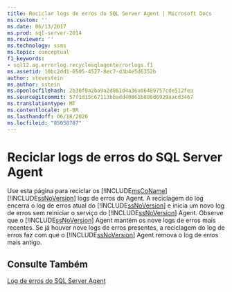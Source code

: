 ```yaml
---
title: Reciclar logs de erros do SQL Server Agent | Microsoft Docs
ms.custom: ''
ms.date: 06/13/2017
ms.prod: sql-server-2014
ms.reviewer: ''
ms.technology: ssms
ms.topic: conceptual
f1_keywords:
- sql12.ag.errorlog.recyclesqlagenterrorlogs.f1
ms.assetid: 10bc2dd1-0505-4527-8ec7-d3b4e5d6352b
author: stevestein
ms.author: sstein
ms.openlocfilehash: 2b30f0a2ba9a2d861d4a36a86489757cde512fea
ms.sourcegitcommit: 57f1d15c67113bbadd40861b886d6929aacd3467
ms.translationtype: MT
ms.contentlocale: pt-BR
ms.lasthandoff: 06/18/2020
ms.locfileid: "85058787"
---
```

# <a name="recycle-sql-server-agent-error-logs"></a>Reciclar logs de erros do SQL Server Agent
  Use esta página para reciclar os [!INCLUDE[msCoName](../../includes/msconame-md.md)] [!INCLUDE[ssNoVersion](../../includes/ssnoversion-md.md)] logs de erros do Agent. A reciclagem do log encerra o log de erros atual do [!INCLUDE[ssNoVersion](../../includes/ssnoversion-md.md)] e inicia um novo log de erros sem reiniciar o serviço do [!INCLUDE[ssNoVersion](../../includes/ssnoversion-md.md)] Agent. Observe que o [!INCLUDE[ssNoVersion](../../includes/ssnoversion-md.md)] Agent mantém os nove logs de erros mais recentes. Se já houver nove logs de erros presentes, a reciclagem do log de erros faz com que o [!INCLUDE[ssNoVersion](../../includes/ssnoversion-md.md)] Agent remova o log de erros mais antigo.  
  
## <a name="see-also"></a>Consulte Também  
 [Log de erros do SQL Server Agent](sql-server-agent-error-log.md)  
  
  
